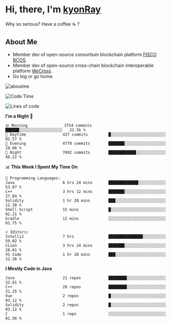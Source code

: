 # Hi, there, I'm [kyonRay](https://kyonRay.github.io)

Why so serious? Have a coffee ☕️ ?

## About Me

- Member dev of open-source consortium blockchain platform [FISCO BCOS](https://github.com/FISCO-BCOS).
- Member dev of open-source cross-chain blockchain interoperable platform [WeCross](https://github.com/WeBankBlockchain/WeCross).
- Go big or go home.

![aboutme](https://github-readme-stats.vercel.app/api?username=kyonRay&count_private=true&show_icons=true)

<!-- ![top-langs](https://github-readme-stats.vercel.app/api/top-langs/?username=kyonRay&layout=compact&hide=shell,html) -->

<!--START_SECTION:waka-->
![Code Time](http://img.shields.io/badge/Code%20Time-238%20hrs%2059%20mins-blue)

![Lines of code](https://img.shields.io/badge/From%20Hello%20World%20I%27ve%20Written-13.1%20million%20lines%20of%20code-blue)

**I'm a Night 🦉** 

```text
🌞 Morning                3754 commits        ██████░░░░░░░░░░░░░░░░░░░   22.56 % 
🌆 Daytime                427 commits         █░░░░░░░░░░░░░░░░░░░░░░░░   02.57 % 
🌃 Evening                4770 commits        ███████░░░░░░░░░░░░░░░░░░   28.66 % 
🌙 Night                  7692 commits        ████████████░░░░░░░░░░░░░   46.22 % 
```


📊 **This Week I Spent My Time On** 

```text
💬 Programming Languages: 
Java                     6 hrs 24 mins       █████████████░░░░░░░░░░░░   53.87 % 
C++                      3 hrs 12 mins       ███████░░░░░░░░░░░░░░░░░░   27.04 % 
Solidity                 1 hr 28 mins        ███░░░░░░░░░░░░░░░░░░░░░░   12.38 % 
Shell Script             15 mins             █░░░░░░░░░░░░░░░░░░░░░░░░   02.21 % 
Gradle                   12 mins             ░░░░░░░░░░░░░░░░░░░░░░░░░   01.75 % 

🔥 Editors: 
IntelliJ                 7 hrs               ███████████████░░░░░░░░░░   59.02 % 
CLion                    3 hrs 24 mins       ███████░░░░░░░░░░░░░░░░░░   28.61 % 
VS Code                  1 hr 28 mins        ███░░░░░░░░░░░░░░░░░░░░░░   12.36 % 
```

**I Mostly Code in Java** 

```text
Java                     21 repos            ████████░░░░░░░░░░░░░░░░░   32.81 % 
C++                      20 repos            ████████░░░░░░░░░░░░░░░░░   31.25 % 
Vue                      2 repos             █░░░░░░░░░░░░░░░░░░░░░░░░   03.12 % 
Solidity                 2 repos             █░░░░░░░░░░░░░░░░░░░░░░░░   03.12 % 
C                        1 repo              ░░░░░░░░░░░░░░░░░░░░░░░░░   01.56 % 
```




<!--END_SECTION:waka-->
